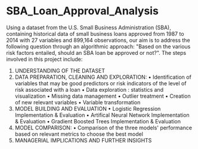 # SBA_Loan_Approval_Analysis

Using a dataset from the U.S. Small Business Administration (SBA), containing historical data of small business loans approved from 1987 to 2014 with 27 variables and 899,164 observations, our aim is to address the following question through an algorithmic approach: "Based on the various risk factors entailed, should an SBA loan be approved or not?". The steps involved in this project include:

1. UNDERSTANDING OF THE DATASET
2. DATA PREPARATION, CLEANING AND EXPLORATION:
• Identification of variables that may be good predictors or risk indicators of the level of risk associated with a loan
• Data exploration : statistics and visualization
• Missing data management
• Outlier treatment
• Creation of new relevant variables
• Variable transformation
3. MODEL BUILDING AND EVALUATION
• Logistic Regression Implementation & Evaluation
• Artifical Neural Network Implementation & Evaluation
• Gradient Boosted Trees Implementation & Evaluation
4. MODEL COMPARISON:
• Comparison of the three models' performance based on relevant metrics to choose the best model
5. MANAGERIAL IMPLICATIONS AND FURTHER INSIGHTS
